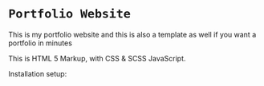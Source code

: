 # ` Portfolio Website `

This is my portfolio website and this is also a template as well if you want a portfolio in minutes

This is HTML 5 Markup, with CSS & SCSS JavaScript.

Installation setup:

